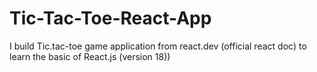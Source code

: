 # Tic-Tac-Toe-React-App
I build Tic.tac-toe game application from react.dev (official react doc) to learn the basic of React.js (version 18))

